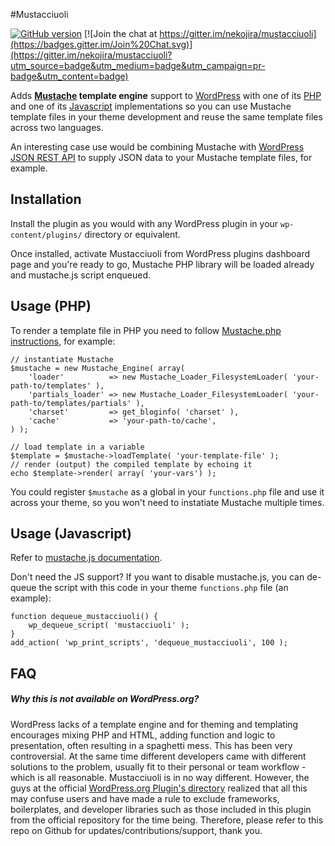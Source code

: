 #Mustacciuoli

[![GitHub version](https://badge.fury.io/gh/nekojira%2Fmustacciuoli.svg)](http://badge.fury.io/gh/nekojira%2Fmustacciuoli)
[![Join the chat at https://gitter.im/nekojira/mustacciuoli](https://badges.gitter.im/Join%20Chat.svg)](https://gitter.im/nekojira/mustacciuoli?utm_source=badge&utm_medium=badge&utm_campaign=pr-badge&utm_content=badge)

Adds **[Mustache](http://mustache.github.io/) template engine** support to [WordPress](http://www.wordpress.org) with one of its [PHP](https://github.com/bobthecow/mustache.php) and one of its [Javascript](https://github.com/janl/mustache.js) implementations so you can use Mustache template files in your theme development and reuse the same template files across two languages.

An interesting case use would be combining Mustache with [WordPress JSON REST API](http://wp-api.org/) to supply JSON data to your Mustache template files, for example.  


## Installation

Install the plugin as you would with any WordPress plugin in your `wp-content/plugins/` directory or equivalent.   

Once installed, activate Mustacciuoli from WordPress plugins dashboard page and you're ready to go, Mustache PHP library will be loaded already and mustache.js script enqueued.


## Usage (PHP)

To render a template file in PHP you need to follow [Mustache.php instructions](https://github.com/bobthecow/mustache.php/wiki), for example:

    // instantiate Mustache
	$mustache = new Mustache_Engine( array(
		'loader'          => new Mustache_Loader_FilesystemLoader( 'your-path-to/templates' ),
		'partials_loader' => new Mustache_Loader_FilesystemLoader( 'your-path-to/templates/partials' ),
		'charset'         => get_bloginfo( 'charset' ),
		'cache'           => 'your-path-to/cache',
	) );

	// load template in a variable
	$template = $mustache->loadTemplate( 'your-template-file' );
	// render (output) the compiled template by echoing it
	echo $template->render( array( 'your-vars') );

You could register `$mustache` as a global in your `functions.php` file and use it across your theme, so you won't need to instatiate Mustache multiple times.


## Usage (Javascript)

Refer to [mustache.js documentation](https://github.com/janl/mustache.js).

Don't need the JS support? If you want to disable mustache.js, you can de-queue the script with this code in your theme `functions.php` file (an example):

	function dequeue_mustacciuoli() {
   		wp_dequeue_script( 'mustacciuoli' );
	}
	add_action( 'wp_print_scripts', 'dequeue_mustacciuoli', 100 );

	
## FAQ

##### Why this is not available on WordPress.org?

WordPress lacks of a template engine and for theming and templating encourages mixing PHP and HTML, adding function and logic to presentation, often resulting in a spaghetti mess. This has been very controversial. At the same time different developers came with different solutions to the problem, usually fit to their personal or team workflow - which is all reasonable. Mustacciuoli is in no way different. However, the guys at the official [WordPress.org Plugin's directory](https://wordpress.org/plugins/) realized that all this may confuse users and have made a rule to exclude frameworks, boilerplates, and developer libraries such as those included in this plugin from the official repository for the time being. Therefore, please refer to this repo on Github for updates/contributions/support, thank you.

